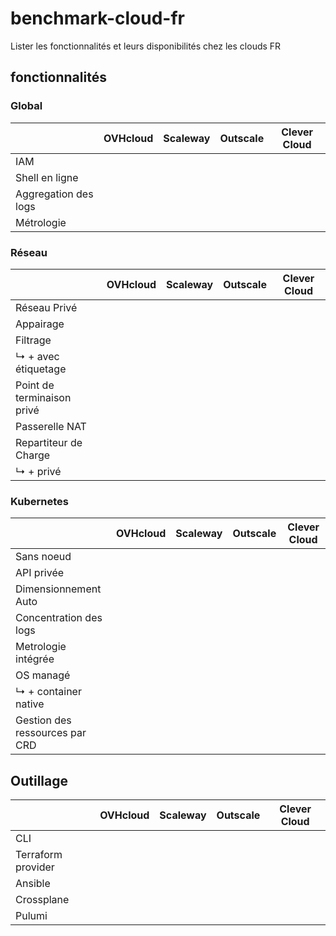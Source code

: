 # benchmark-cloud-fr

Lister les fonctionnalités et leurs disponibilités chez les clouds FR

## fonctionnalités

### Global

|  | OVHcloud | Scaleway | Outscale | Clever Cloud |
| - | -       | -        | -        | -            |
| IAM |
| Shell en ligne |
| Aggregation des logs |
| Métrologie |

### Réseau

|  | OVHcloud | Scaleway | Outscale | Clever Cloud |
| - | -       | -        | -        | -            |
| Réseau Privé |
| Appairage |
| Filtrage |
| ↳ + avec étiquetage |
| Point de terminaison privé |
| Passerelle NAT |
| Repartiteur de Charge |
| ↳ + privé |

### Kubernetes

|  | OVHcloud | Scaleway | Outscale | Clever Cloud |
| - | -       | -        | -        | -            |
| Sans noeud |
| API privée |
| Dimensionnement Auto |
| Concentration des logs |
| Metrologie intégrée |
| OS managé |
| ↳ + container native |
| Gestion des ressources par CRD |

## Outillage

|  | OVHcloud | Scaleway | Outscale | Clever Cloud |
| - | -       | -        | -        | -            |
| CLI |
| Terraform provider |
| Ansible |
| Crossplane |
| Pulumi |
